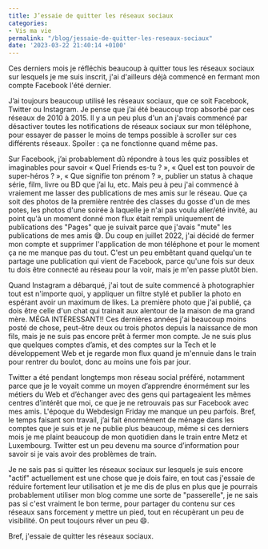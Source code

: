 ```yaml
---
title: J’essaie de quitter les réseaux sociaux
categories:
- Vis ma vie
permalink: "/blog/jessaie-de-quitter-les-reseaux-sociaux"
date: '2023-03-22 21:40:14 +0100'
---
```


Ces derniers mois je réfléchis beaucoup à quitter tous les réseaux sociaux sur lesquels je me suis inscrit, j'ai d'ailleurs déjà commencé en fermant mon compte Facebook l'été dernier.

<!--more-->

J’ai toujours beaucoup utilisé les réseaux sociaux, que ce soit Facebook, Twitter ou Instagram. Je pense que j’ai été beaucoup trop absorbé par ces réseaux de 2010 à 2015. Il y a un peu plus d'un an j'avais commencé par désactiver toutes les notifications de réseaux sociaux sur mon téléphone, pour essayer de passer le moins de temps possible à scroller sur ces différents réseaux. Spoiler :  ça ne fonctionne quand même pas.

Sur Facebook, j’ai probablement dû répondre à tous les quiz possibles et imaginables pour savoir « Quel Friends es-tu ? », « Quel est ton pouvoir de super-héros ? », « Que signifie ton prénom ? », publier un status à chaque série, film, livre ou BD que j’ai lu, etc. Mais peu à peu j'ai commencé à vraiement me lasser des publications de mes amis sur le réseau. Que ça soit des photos de la première rentrée des classes du gosse d'un de mes potes, les photos d'une soirée à laquelle je n'ai pas voulu aller/été invité, au point qu'à un moment donné mon flux était rempli uniquement de publications des "Pages" que je suivait parce que j'avais "mute" les publications de mes amis 😅. Du coup en juillet 2022, j'ai décidé de fermer mon compte et supprimer l'application de mon téléphone et pour le moment ça ne me manque pas du tout. C'est un peu embêtant quand quelqu'un te partage une publication qui vient de Facebook, parce qu'une fois sur deux tu dois être connecté au réseau pour la voir, mais je m'en passe plutôt bien.
 
Quand Instagram a débarqué, j'ai tout de suite commencé à photographier tout est n'importe quoi, y appliquer un filtre stylé et publier la photo en espérant avoir un maximum de likes. La première photo que j'ai publié, ça dois être celle d'un chat qui trainait aux alentour de la maison de ma grand mère. MÉGA INTÉRESSANT!! Ces dernières années j'ai beaucoup moins posté de chose, peut-être deux ou trois photos depuis la naissance de mon fils, mais je ne suis pas encore prêt à fermer mon compte. Je ne suis plus que quelques comptes d’amis, et des comptes sur la Tech et le développement Web et je regarde mon flux quand je m'ennuie dans le train pour rentrer du boulot, donc au moins une fois par jour.

Twitter a été pendant longtemps mon réseau social préféré, notamment parce que je le voyait comme un moyen d’apprendre énormément sur les métiers du Web et d’échanger avec des gens qui partageaient les mêmes centres d’intérêt que moi, ce que je ne retrouvais pas sur Facebook avec mes amis. L'époque du Webdesign Friday me manque un peu parfois. Bref, le temps faisant son travail, j’ai fait énormément de ménage dans les comptes que je suis et je ne publie plus beaucoup, même si ces derniers mois je me plaint beaucoup de mon quotidien dans le train entre Metz et Luxembourg. Twitter est un peu devenu ma source d’information pour savoir si je vais avoir des problèmes de train.

Je ne sais pas si quitter les réseaux sociaux sur lesquels je suis encore "actif" actuellement est une chose que je dois faire, en tout cas j'essaie de réduire fortement leur utilisation et je me dis de plus en plus que je pourrais probablement utiliser mon blog comme une sorte de "passerelle", je ne sais pas si c'est vraiment le bon terme, pour partager du contenu sur ces réseaux sans forcement y mettre un pied, tout en récupèrant un peu de visibilité. On peut toujours rêver un peu 😄.

Bref, j'essaie de quitter les réseaux sociaux.
